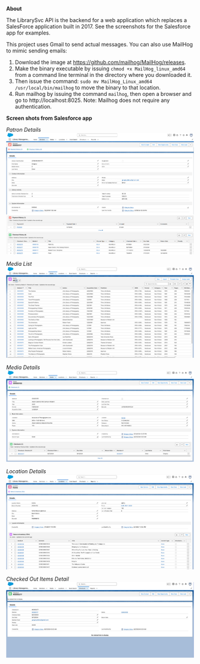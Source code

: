 **About**

The LibrarySvc API is the backend for a web application which replaces a SalesForce application built in 2017. See the screenshots for the Salesforce app for examples.

This project uses Gmail to send actual messages. You can also use MailHog to mimic sending emails:
1. Download the image at https://github.com/mailhog/MailHog/releases.
2. Make the binary executable by issuing `chmod +x MailHog_linux_amd64` from a command line terminal in the directory where you downloaded it.
3. Then issue the command: `sudo mv MailHog_Linux_amd64 /usr/local/bin/mailhog` to move the binary to that location.
4. Run mailhog by issuing the command `mailhog`, then open a browser and go to http://localhost:8025.
Note: Mailhog does not require any authentication.

**Screen shots from Salesforce app**

*Patron Details*
![alt text](images/PatronDetails.png)

*Media List*
![alt text](images/MediaList.png)

*Media Details*
![alt text](images/MediaDetail.png)

*Location Details*
![alt text](images/LocationDetails.png)

*Checked Out Items Detail*
![alt text](images/CheckedOutItemsDetail.png)